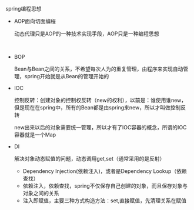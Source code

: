 spring编程思想



* AOP面向切面编程

  动态代理只是AOP的一种技术实现手段，AOP只是一种编程思想

​	

* BOP

  Bean与Bean之间的关系，不希望每次人为的重复管理，由程序来实现自动管理，spring开始就是从Bean的管理开始的



* IOC

  控制反转：创建对象的控制权反转（new的权利），以前是：谁使用谁new，但是现在在spring中，所有的Bean都是由spring来new，所以才叫做控制反转

  new出来以后的对象需要统一管理，所以才有了IOC容器的概念，所谓的IOC容器就是一个Map



* DI

  解决对象动态赋值的问题，动态调用get,set（通常采用的是反射）

  * Dependency Injection(依赖注入)，或者是Dependency Lookup（依赖查找）
  * 依赖注入，依赖查找，spring不仅保存自己创建的对象，而且保存对象与对象之间的关系
  * 注入即赋值，主要三种方式构造方法：set,直接赋值，先清理关系在赋值

  

  

  